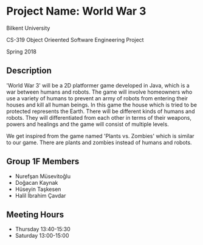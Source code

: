 # Project Name: World War 3
<p>Bilkent University</p>
<p>CS-319 Object Orieented Software Engineering Project</p>
<p>Spring 2018</p>

## Description
<p>'World War 3' will be a 2D platformer game developed in Java, which is a war between humans and robots. The game will involve homeowners who use a variety of humans to prevent an army of robots from entering their houses and kill all human beings. In this game the house which is tried to be protected represents the Earth. There will be different kinds of humans and robots. They will differentiated from each other in terms of their weapons, powers and healings and the game will consist of multiple levels.</p>
<p>We get inspired from the game named 'Plants vs. Zombies' which is similar to our game. There are plants and zombies instead of humans and robots.</p>

## Group 1F Members
* Nurefşan Müsevitoğlu  
* Doğacan Kaynak  
* Hüseyin Taşkesen  
* Halil İbrahim Çavdar

## Meeting Hours  
* Thursday 13:40-15:30
* Saturday 13:00-15:00
